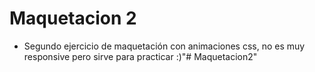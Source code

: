 # Maquetacion 2
- Segundo ejercicio de maquetación con animaciones css, no es muy responsive pero sirve para practicar :)"# Maquetacion2" 
